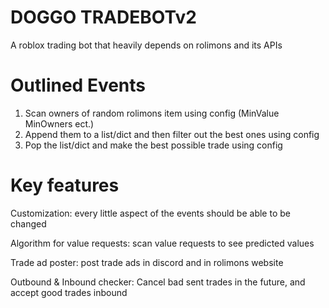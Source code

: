 # DOGGO TRADEBOTv2
A roblox trading bot that heavily depends on rolimons and its APIs

# Outlined Events
1. Scan owners of random rolimons item using config (MinValue MinOwners ect.)
2. Append them to a list/dict and then filter out the best ones using config
3. Pop the list/dict and make the best possible trade using config

# Key features
Customization: every little aspect of the events should be able to be changed

Algorithm for value requests: scan value requests to see predicted values

Trade ad poster: post trade ads in discord and in rolimons website

Outbound & Inbound checker: Cancel bad sent trades in the future, and accept good trades inbound


